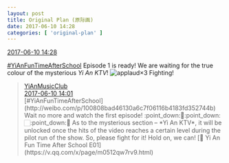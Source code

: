 ```yaml
---
layout: post
title: Original Plan (原际画)
date: 2017-06-10 14:28
categories: [ 'original-plan' ]
---
```


<div class="weibo-info">
  <a href="http://weibo.com/5626539553/F7aNqFsyg">2017-06-10 14:28</a>
</div>

[#YiAnFunTimeAfterSchool](http://weibo.com/p/100808bad46130a6c7f06116b4183fd352744b) Episode 1 is ready! We are waiting for the true colour of the mysterious *Yi An KTV*! ![applaud](http://img.t.sinajs.cn/t4/appstyle/expression/ext/normal/36/gza_org.gif)×3 Fighting!

<!-- more -->

> <div class="weibo-post-name">
>   <a href="http://weibo.com/u/6094546964">YiAnMusicClub</a>
> </div>
> <div class="weibo-info">
>   <a href="http://weibo.com/6094546964/F7aCwAvko">2017-06-10 14:01</a>
> </div>
> [#YiAnFunTimeAfterSchool](http://weibo.com/p/100808bad46130a6c7f06116b4183fd352744b) Wait no more and watch the first episode! :point_down:🏻:point_down:🏻:point_down:🏻 As to the mysterious section – *Yi An KTV*, it will be unlocked once the hits of the video reaches a certain level during the pilot run of the show. So, please fight for it! Hold on, we can! [◉ Yi An Fun Time After School E01](https://v.qq.com/x/page/m0512qw7rv9.html)
